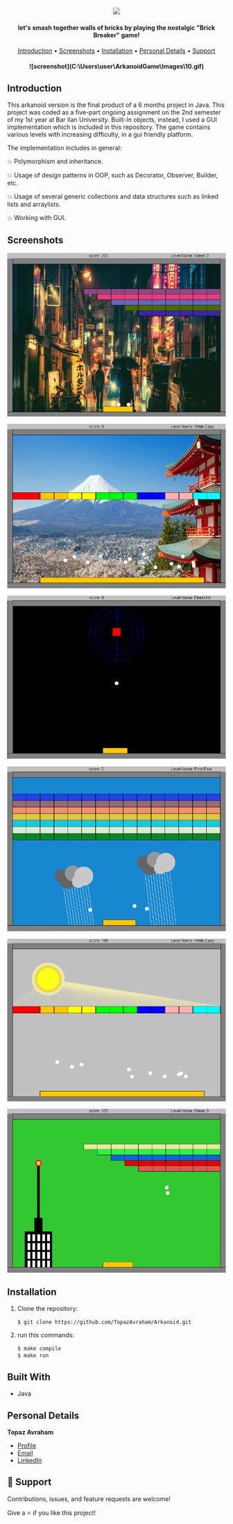 <h4 align="center">


![](C:\Users\user\ArkanoidGame\Images\8.png)

</h4>

<h4 align="center">let's smash together walls of bricks by playing the nostalgic "Brick Breaker" game!</h4>

<p align="center">
  <a href="#Introduction">Introduction</a> •
  <a href="#Screenshots">Screenshots</a> •
  <a href="#Installation">Installation</a> •
  <a href="#Personal Details">Personal Details</a> •
  <a href="#Support">Support</a> 

</p>

<h4 align="center">![screenshot](C:\Users\user\ArkanoidGame\Images\10.gif)</h4>

## Introduction

This arkanoid version is the final product of a 6 months project in Java.
This project was coded as a five-part ongoing assignment on the 2nd semester of my 1st year at Bar Ilan University.
Built-In objects, instead, I used a GUI implementation which is included in this repository.
The game contains various levels with increasing difficulty, in a gui friendly platform.

The implementation includes in general:

💥 Polymorphism and inheritance.

💥 Usage of design patterns in OOP, such as Decorator, Observer, Builder, etc.

💥 Usage of several generic collections and data structures such as linked lists and arraylists.

💥 Working with GUI.

## Screenshots

![](Images/1.png)

![](Images/2.png)

![](Images/3.png)

![](Images/6.png)

![](Images/4.png)

![](Images/5.png)

## Installation
1. Clone the repository:
    ```
    $ git clone https://github.com/TopazAvraham/Arkanoid.git
    ```
2. run this commands:
    ```
    $ make compile
    $ make run
    ```


## Built With

- Java


## Personal Details

**Topaz Avraham**

- [Profile](https://github.com/TopazAvraham?tab=repositories )
- [Email](mailto:topazavraham9@gmail.com?subject=Hi "Hi!")
- [LinkedIn](https://www.linkedin.com/in/topaz-avraham-68b340208/ "Welcome")

## 🤝 Support

Contributions, issues, and feature requests are welcome!

Give a ⭐️ if you like this project!